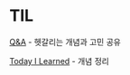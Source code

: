 # TIL

[Q&A](https://github.com/woneee99/TIL/discussions) - 헷갈리는 개념과 고민 공유 <p>
[Today I Learned](https://github.com/woneee99/TIL) - 개념 정리
